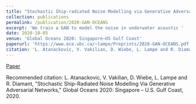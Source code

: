 ```yaml
---
title: "Stochastic Ship-radiated Noise Modelling via Generative Adversarial Networks"
collection: publications
permalink: /publication/2020-GAN-OCEANS
excerpt: 'We train a GAN to model the noise in underwater acoustic '
date: 2020-10-05
venue: 'Global Oceans 2020: Singapore–US Gulf Coast'
paperurl: 'https://www.ece.ubc.ca/~lampe/Preprints/2020-GAN-OCEANS.pdf'
citation: 'L. Atanackovic, V. Vakilian, D. Wiebe, L. Lampe and R. Diamant, "Stochastic Ship-Radiated Noise Modelling Via Generative Adversarial Networks," Global Oceans 2020: Singapore – U.S. Gulf Coast, 2020, pp. 1-8, doi: 10.1109/IEEECONF38699.2020.9389159.'
---
```


[Paper](https://www.ece.ubc.ca/~lampe/Preprints/2020-GAN-OCEANS.pdf)

Recommended citation: L. Atanackovic, V. Vakilian, D. Wiebe, L. Lampe and R. Diamant, "Stochastic Ship-Radiated Noise Modelling Via Generative Adversarial Networks," Global Oceans 2020: Singapore – U.S. Gulf Coast, 2020.